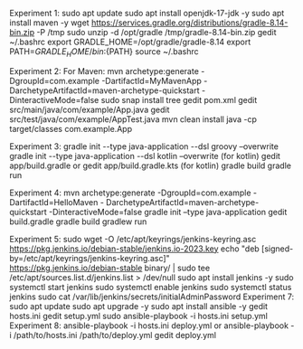 Experiment 1:
sudo apt update
sudo apt install openjdk-17-jdk -y
sudo apt install maven -y
wget https://services.gradle.org/distributions/gradle-8.14-bin.zip -P /tmp
sudo unzip -d /opt/gradle /tmp/gradle-8.14-bin.zip
gedit ~/.bashrc
export GRADLE_HOME=/opt/gradle/gradle-8.14
export PATH=${GRADLE_HOME}/bin:${PATH}
source ~/.bashrc

Experiment 2:
For Maven:
mvn archetype:generate -DgroupId=com.example -DartifactId=MyMavenApp -
DarchetypeArtifactId=maven-archetype-quickstart -DinteractiveMode=false
sudo snap install tree
gedit pom.xml
gedit src/main/java/com/example/App.java
gedit src/test/java/com/example/AppTest.java
mvn clean install
java -cp target/classes com.example.App

Experiment 3:
gradle init --type java-application --dsl groovy –overwrite
gradle init --type java-application --dsl kotlin –overwrite (for kotlin)
gedit app/build.gradle or gedit app/build.gradle.kts (for kotlin)
gradle build
gradle run

Experiment 4:
mvn archetype:generate -DgroupId=com.example -DartifactId=HelloMaven -
DarchetypeArtifactId=maven-archetype-quickstart -DinteractiveMode=false
gradle init –type java-application
gedit build.gradle
gradle build
gradlew run

Experiment 5:
sudo wget -O /etc/apt/keyrings/jenkins-keyring.asc \
https://pkg.jenkins.io/debian-stable/jenkins.io-2023.key
echo "deb [signed-by=/etc/apt/keyrings/jenkins-keyring.asc]" \
https://pkg.jenkins.io/debian-stable binary/ | sudo tee \
/etc/apt/sources.list.d/jenkins.list > /dev/null
sudo apt install jenkins -y
sudo systemctl start jenkins
sudo systemctl enable jenkins
sudo systemctl status jenkins
sudo cat /var/lib/jenkins/secrets/initialAdminPassword
Experiment 7:
sudo apt update
sudo apt upgrade -y
sudo apt install ansible -y
gedit hosts.ini
gedit setup.yml
sudo ansible-playbook -i hosts.ini setup.yml
Experiment 8:
ansible-playbook -i hosts.ini deploy.yml
or
ansible-playbook -i /path/to/hosts.ini /path/to/deploy.yml
gedit deploy.yml
